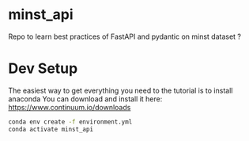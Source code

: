 # minst_api


Repo to learn best practices of FastAPI and pydantic on minst dataset ? 

# Dev Setup 

The easiest way to get everything you need to the tutorial is to install anaconda
You can download and install it here: https://www.continuum.io/downloads

```bash
conda env create -f environment.yml
conda activate minst_api
```

